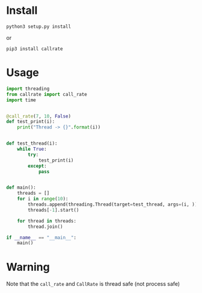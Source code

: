 # Install

```
python3 setup.py install
```

or

```
pip3 install callrate
```

# Usage

``` python
import threading
from callrate import call_rate
import time


@call_rate(7, 10, False)
def test_print(i):
    print("Thread -> {}".format(i))


def test_thread(i):
    while True:
        try:
            test_print(i)
        except:
            pass


def main():
    threads = []
    for i in range(10):
        threads.append(threading.Thread(target=test_thread, args=(i, )))
        threads[-1].start()

    for thread in threads:
        thread.join()

if __name__ == "__main__":
    main()
```

# Warning
Note that the `call_rate` and `CallRate` is thread safe (not process safe)